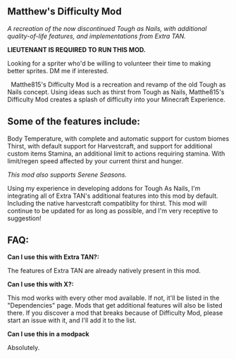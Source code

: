 ## Matthew's Difficulty Mod
_A recreation of the now discontinued Tough as Nails, with additional quality-of-life features, and implementations from Extra TAN._

**LIEUTENANT IS REQUIRED TO RUN THIS MOD.**

Looking for a spriter who'd be willing to volunteer their time to making better sprites. DM me if interested.

 
Matthe815's Difficulty Mod is a recreation and revamp of the old Tough as Nails concept.
Using ideas such as thirst from Tough as Nails, Matthe815's Difficulty Mod creates a splash of difficulty into your Minecraft Experience.

## Some of the features include:

Body Temperature, with complete and automatic support for custom biomes
Thirst, with default support for Harvestcraft, and support for additional custom items
Stamina, an additional limit to actions requiring stamina. With limit/regen speed affected by your current thirst and hunger.

*This mod also supports Serene Seasons.*

Using my experience in developing addons for Tough As Nails, I'm integrating all of Extra TAN's additional features
into this mod by default. Including the native harvestcraft compatiblity for thirst.
This mod will continue to be updated for as long as possible, and I'm very receptive to suggestion!

## FAQ:

**Can I use this with Extra TAN?:**

The features of Extra TAN are already natively present in this mod.

**Can I use this with X?:**

This mod works with every other mod available. If not, it'll be listed in the "Dependencies" page. Mods that get additional features will also be listed there. If you discover a mod that breaks because of Difficulty Mod, please start an issue with it, and I'll add it to the list.

**Can I use this in a modpack**

Absolutely.

